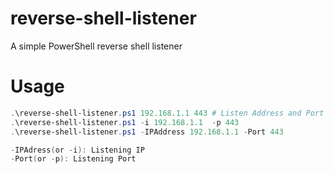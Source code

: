 # reverse-shell-listener
A simple PowerShell reverse shell listener

# Usage
```PowerShell
.\reverse-shell-listener.ps1 192.168.1.1 443 # Listen Address and Port
.\reverse-shell-listener.ps1 -i 192.168.1.1  -p 443
.\reverse-shell-listener.ps1 -IPAddress 192.168.1.1 -Port 443

-IPAdress(or -i): Listening IP
-Port(or -p): Listening Port 
```
